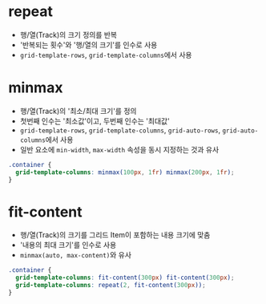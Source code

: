 # repeat

- 행/열(Track)의 크기 정의를 반복
- '반복되는 횟수'와 '행/열의 크기'를 인수로 사용
- `grid-template-rows`, `grid-template-columns`에서 사용

# minmax

- 행/열(Track)의 '최소/최대 크기'를 정의
- 첫번째 인수는 '최소값'이고, 두번째 인수는 '최대값'
- `grid-template-rows`, `grid-template-columns`, `grid-auto-rows`, `grid-auto-columns`에서 사용
- 일반 요소에 `min-width`, `max-width` 속성을 동시 지정하는 것과 유사

```css
.container {
  grid-template-columns: minmax(100px, 1fr) minmax(200px, 1fr);
}
```

# fit-content

- 행/열(Track)의 크기를 그리드 Item이 포함하는 내용 크기에 맞춤
- '내용의 최대 크기'를 인수로 사용
- `minmax(auto, max-content)`와 유사

```css
.container {
  grid-template-columns: fit-content(300px) fit-content(300px);
  grid-template-columns: repeat(2, fit-content(300px));
}
```
